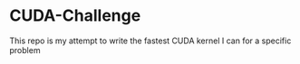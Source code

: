 # CUDA-Challenge
This repo is my attempt to write the fastest CUDA kernel I can for a specific problem

